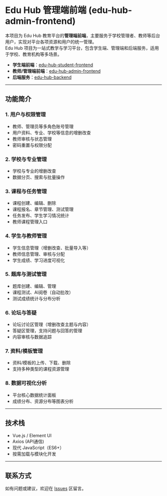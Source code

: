 # Edu Hub 管理端前端 (edu-hub-admin-frontend)

本项目为 Edu Hub 教育平台的**管理端前端**，主要服务于学校管理者、教师等后台用户，实现对平台各项资源和用户的统一管理。  
Edu Hub 项目为一站式教学与学习平台，包含学生端、管理端和后端服务，适用于学校、教育机构等多场景。

- **学生端前端**：[edu-hub-student-frontend](https://github.com/jasminelee162/edu-hub-student-frontend)
- **教师/管理端前端**：[edu-hub-admin-frontend](https://github.com/jasminelee162/edu-hub-admin-frontend.git)
- **后端服务**：[edu-hub-backend](https://github.com/jasminelee162/edu-hub-backend.git)

---

## 功能简介

### 1. 用户与权限管理
- 教师、管理员等多角色账号管理
- 用户资料、专业、学校等信息的增删改查
- 教师审核与状态管理
- 密码重置与权限分配

### 2. 学校与专业管理
- 学校与专业的增删改查
- 数据分页、搜索与批量操作

### 3. 课程与任务管理
- 课程创建、编辑、删除
- 课程报名、章节管理、测试管理
- 任务发布、学生学习情况统计
- 教师课程管理入口

### 4. 学生与教师管理
- 学生信息管理（增删改查、批量导入等）
- 教师信息管理、审核与分配
- 学生成绩、学习进度可视化

### 5. 题库与测试管理
- 题库创建、编辑、管理
- 课程测试、AI阅卷（自动批改）
- 测试成绩统计与分布分析

### 6. 论坛与答疑
- 论坛讨论区管理（增删改查主题与内容）
- 答疑区管理，支持问题与回答的管理
- 内容审核与数据追踪

### 7. 资料/模板管理
- 资料/模板的上传、下载、删除
- 支持多种类型的课程资源管理

### 8. 数据可视化分析
- 平台核心数据统计面板
- 成绩分布、资源分布等图表分析

---

## 技术栈

- Vue.js / Element UI
- Axios (API通信)
- 现代 JavaScript（ES6+）
- 按需加载与模块化开发

---

## 联系方式

如有问题或建议，欢迎在 [Issues](https://github.com/jasminelee162/edu-hub-admin-frontend/issues) 区留言。
